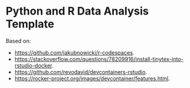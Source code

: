 # Python and R Data Analysis Template

Based on:

* <https://github.com/jakubnowicki/r-codespaces>.
* <https://stackoverflow.com/questions/78209916/install-tinytex-into-rstudio-docker>.
* <https://github.com/revodavid/devcontainers-rstudio>.
* <https://rocker-project.org/images/devcontainer/features.html>.

